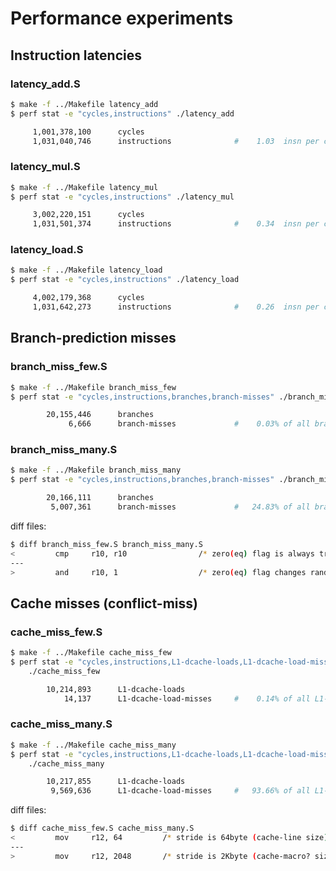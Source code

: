 
Performance experiments
=======================

## Instruction latencies

### latency_add.S

```sh
$ make -f ../Makefile latency_add
$ perf stat -e "cycles,instructions" ./latency_add

     1,001,378,100      cycles
     1,031,040,746      instructions              #    1.03  insn per cycle
```

### latency_mul.S

```sh
$ make -f ../Makefile latency_mul
$ perf stat -e "cycles,instructions" ./latency_mul

     3,002,220,151      cycles
     1,031,501,374      instructions              #    0.34  insn per cycle
```

### latency_load.S

```sh
$ make -f ../Makefile latency_load
$ perf stat -e "cycles,instructions" ./latency_load

     4,002,179,368      cycles
     1,031,642,273      instructions              #    0.26  insn per cycle
```


## Branch-prediction misses

### branch_miss_few.S

```sh
$ make -f ../Makefile branch_miss_few
$ perf stat -e "cycles,instructions,branches,branch-misses" ./branch_miss_few

        20,155,446      branches
             6,666      branch-misses             #    0.03% of all branches
```

### branch_miss_many.S

```sh
$ make -f ../Makefile branch_miss_many
$ perf stat -e "cycles,instructions,branches,branch-misses" ./branch_miss_many

        20,166,111      branches
         5,007,361      branch-misses             #   24.83% of all branches
```

diff files:

```sh
$ diff branch_miss_few.S branch_miss_many.S
<         cmp     r10, r10                /* zero(eq) flag is always true   */
---
>         and     r10, 1                  /* zero(eq) flag changes randomly */

```


## Cache misses (conflict-miss)

### cache_miss_few.S

```sh
$ make -f ../Makefile cache_miss_few
$ perf stat -e "cycles,instructions,L1-dcache-loads,L1-dcache-load-misses" \
    ./cache_miss_few

        10,214,893      L1-dcache-loads
            14,137      L1-dcache-load-misses     #    0.14% of all L1-dcache accesses
```

### cache_miss_many.S

```sh
$ make -f ../Makefile cache_miss_many
$ perf stat -e "cycles,instructions,L1-dcache-loads,L1-dcache-load-misses" \
    ./cache_miss_many

        10,217,855      L1-dcache-loads
         9,569,636      L1-dcache-load-misses     #   93.66% of all L1-dcache accesses
```

diff files:

```sh
$ diff cache_miss_few.S cache_miss_many.S
<         mov     r12, 64         /* stride is 64byte (cache-line size)   */
---
>         mov     r12, 2048       /* stride is 2Kbyte (cache-macro? size) */
```
